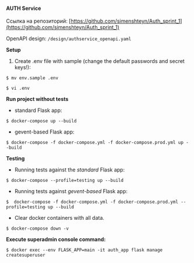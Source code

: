#### AUTH Service

Ссылка на репозиторий: [https://github.com/simenshteyn/Auth_sprint_1](https://github.com/simenshteyn/Auth_sprint_1)

OpenAPI design: `/design/authservice_openapi.yaml`

**Setup**
1. Create .env file with sample (change the default passwords and secret keys!):

`$ mv env.sample .env`

`$ vi .env`

**Run project without tests**

 - standard Flask app:

`$ docker-compose up --build`

 - gevent-based Flask app:

`$ docker-compose -f docker-compose.yml -f docker-compose.prod.yml up --build`


**Testing**
 - Running tests against the *standard* Flask app:
   
`$ docker-compose --profile=testing up --build`
   
 - Running tests against *gevent-based* Flask app:

`$  docker-compose -f docker-compose.yml -f docker-compose.prod.yml --profile=testing up --build`

- Clear docker containers with all data.
 
`$ docker-compose down -v`

**Execute superadmin console command:**

`$ docker exec --env FLASK_APP=main -it auth_app flask manage createsuperuser`
